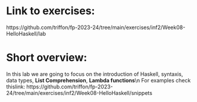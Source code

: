 <h1>Link to exercises:</h1>
<p>https://github.com/triffon/fp-2023-24/tree/main/exercises/inf2/Week08-HelloHaskell/lab</p>
<h1>Short overview: </h1>
<p>In this lab we are going to focus on the introduction of Haskell, syntaxis, data types, <b>List Comprehension</b>, <b>Lambda functions</b>\n
For examples check thislink: https://github.com/triffon/fp-2023-24/tree/main/exercises/inf2/Week08-HelloHaskell/snippets</p>
